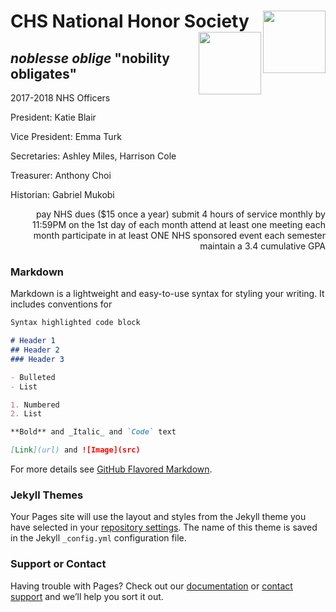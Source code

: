 # CHS National Honor Society <IMG SRC = http://hssn-media.advance.net/OregonLive.com/news/c35c1e4596339fedff66ec34f96c13f2/camaslogo.jpg height= 100 align=right> <IMG SRC = https://www.reynolds.k12.or.us/sites/default/files/imageattachments/rhs/page/14811/resize.jpg height = 100 align = right>
## _noblesse oblige_ "nobility obligates"

<p align=left> 2017-2018 NHS Officers
 
President: Katie Blair

Vice President: Emma Turk

Secretaries: Ashley Miles, Harrison Cole

Treasurer: Anthony Choi

Historian: Gabriel Mukobi
</p>

<p align = right> pay NHS dues ($15 once a year)
submit 4 hours of service monthly by 11:59PM on the 1st day of each month
attend at least one meeting each month
participate in at least ONE NHS sponsored event each semester
maintain a 3.4 cumulative GPA </p>

### Markdown

Markdown is a lightweight and easy-to-use syntax for styling your writing. It includes conventions for

```markdown
Syntax highlighted code block

# Header 1
## Header 2
### Header 3

- Bulleted
- List

1. Numbered
2. List

**Bold** and _Italic_ and `Code` text

[Link](url) and ![Image](src)
```

For more details see [GitHub Flavored Markdown](https://guides.github.com/features/mastering-markdown/).

### Jekyll Themes

Your Pages site will use the layout and styles from the Jekyll theme you have selected in your [repository settings](https://github.com/sarahchesley/ClubQuiz/settings). The name of this theme is saved in the Jekyll `_config.yml` configuration file.

### Support or Contact

Having trouble with Pages? Check out our [documentation](https://help.github.com/categories/github-pages-basics/) or [contact support](https://github.com/contact) and we’ll help you sort it out.
